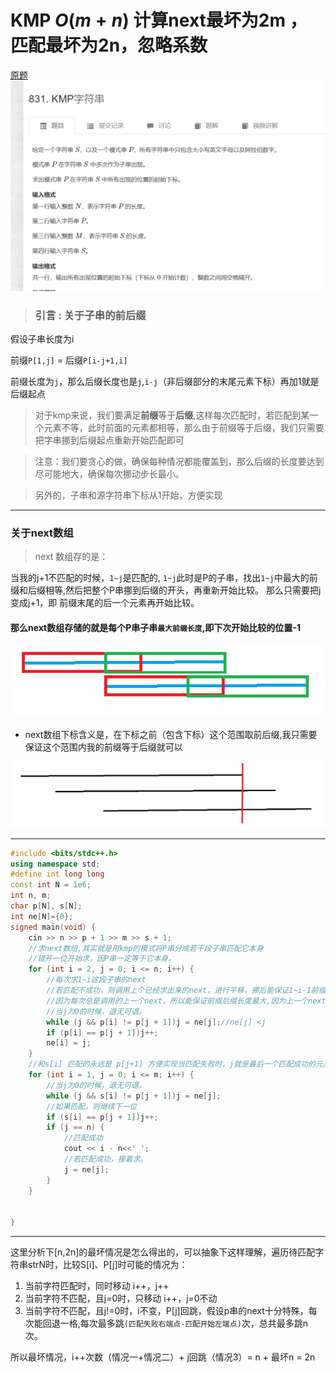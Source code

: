 # KMP  $O(m+n)$  计算next最坏为2m ， 匹配最坏为2n，忽略系数
[原题](https://www.acwing.com/problem/content/833/)
![图 5](../../images/a7d66bc08c046853f09dda15b51f63911dce3ab6ffffb6b10c308001c264d80d.png)  

> ### 引言 : 关于子串的前后缀

假设子串长度为i

前缀`P[1,j]` = 后缀`P[i-j+1,i]` 

前缀长度为`j`，那么后缀长度也是`j`,`i-j`（非后缀部分的末尾元素下标）再加1就是后缀起点

>对于kmp来说，我们要满足**前缀**等于**后缀**,这样每次匹配时，若匹配到某一个元素不等，此时前面的元素都相等，那么由于前缀等于后缀，我们只需要把字串挪到后缀起点重新开始匹配即可

>注意：我们要贪心的做，确保每种情况都能覆盖到，那么后缀的长度要达到尽可能地大，确保每次挪动步长最小。

>另外的，子串和源字符串下标从1开始，方便实现

---
### 关于next数组
>next 数组存的是：

当我的j+1不匹配的时候，`1~j`是匹配的, `1~j`此时是P的子串，找出`1~j`中最大的前缀和后缀相等,然后把整个P串挪到后缀的开头，再重新开始比较。
那么只需要把j变成j+1，即 前缀末尾的后一个元素再开始比较。
#### 那么next数组存储的就是每个P串子串`最大前缀长度`,即下次开始比较的位置-1

![图 2](../../images/fcedef47ee6f254d0fca1252313bad0b8a1e1f0cd4e77eebe0e02e89c79d6438.png)  

- next数组下标含义是，在下标之前（包含下标）这个范围取前后缀,我只需要保证这个范围内我的前缀等于后缀就可以
  
![图 1](/images/06b8eb2ba2a2b507162f01f64a2c1fe5462fb7948fc3590ad2fc64653eea52fa.png)  

---
```cpp
#include <bits/stdc++.h>
using namespace std;
#define int long long  
const int N = 1e6;
int n, m;
char p[N], s[N];
int ne[N]={0};
signed main(void) {
	cin >> n >> p + 1 >> m >> s + 1;
	//求next数组,其实就是用kmp的模式将P串分成若干段子串匹配它本身
	//错开一位开始求，因P串一定等于它本身。
	for (int i = 2, j = 0; i <= n; i++) {
		//每次求1~i这段子串的next
		//若匹配不成功，则调用上个已经求出来的next，进行平移，挪后能保证1~i-1前缀后缀是相等的，然后尝试匹配p[i] 和 p[j+1]
		//因为每次总是调用的上一个next，所以能保证前缀后缀长度最大,因为上一个next也保证了长度最大。
		//当j为0的时候，退无可退。
		while (j && p[i] != p[j + 1])j = ne[j];//ne[j] <j
		if (p[i] == p[j + 1])j++;
		ne[i] = j;
	}
	//和s[i] 匹配的永远是 p[j+1] 方便实现当匹配失败时，j就是最后一个匹配成功的元素，此时next直接写成next[j]即可。
	for (int i = 1, j = 0; i <= m; i++) {
		//当j为0的时候，退无可退。
		while (j && s[i] != p[j + 1])j = ne[j];
		//如果匹配，则继续下一位
		if (s[i] == p[j + 1])j++;
		if (j == n) {
			//匹配成功
			cout << i - n<<' ';
			//若匹配成功，接着求。
			j = ne[j];
		}
	}


}

```

---

这里分析下[n,2n]的最坏情况是怎么得出的，可以抽象下这样理解，遍历待匹配字符串strN时，比较S[i]、P[j]时可能的情况为：
1. 当前字符匹配时，同时移动 i++，j++
2. 当前字符不匹配，且j=0时，只移动 i++，j=0不动
3. 当前字符不匹配，且j!=0时，i不变，P[j]回跳，假设p串的next十分特殊，每次能回退一格,每次最多跳`(匹配失败右端点-匹配开始左端点)`次，总共最多跳n次。


所以最坏情况，i++次数（情况一+情况二）+ j回跳（情况3）= n + 最坏n = 2n
